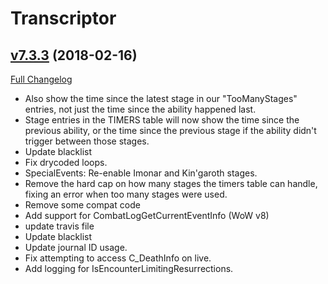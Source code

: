 # Transcriptor

## [v7.3.3](https://github.com/BigWigsMods/Transcriptor/tree/v7.3.3) (2018-02-16)
[Full Changelog](https://github.com/BigWigsMods/Transcriptor/compare/v7.3.2...v7.3.3)

- Also show the time since the latest stage in our "TooManyStages" entries, not just the time since the ability happened last.  
- Stage entries in the TIMERS table will now show the time since the previous ability, or the time since the previous stage if the ability didn't trigger between those stages.  
- Update blacklist  
- Fix drycoded loops.  
- SpecialEvents: Re-enable Imonar and Kin'garoth stages.  
- Remove the hard cap on how many stages the timers table can handle, fixing an error when too many stages were used.  
- Remove some compat code  
- Add support for CombatLogGetCurrentEventInfo (WoW v8)  
- update travis file  
- Update blacklist  
- Update journal ID usage.  
- Fix attempting to access C\_DeathInfo on live.  
- Add logging for IsEncounterLimitingResurrections.  
